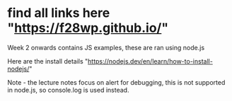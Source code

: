# find all links here "https://f28wp.github.io/"

Week 2 onwards contains JS examples, these are ran using node.js

Here are the install details "https://nodejs.dev/en/learn/how-to-install-nodejs/"

Note - the lecture notes focus on alert for debugging, this is not supported in node.js, so console.log is used instead.
